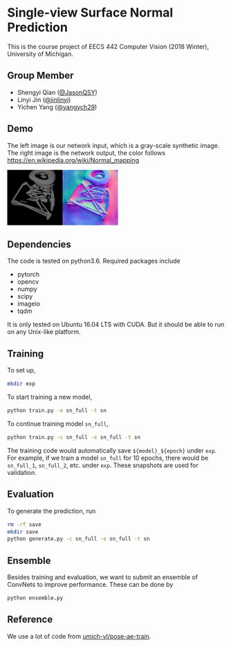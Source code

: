 # Single-view Surface Normal Prediction
This is the course project of EECS 442 Computer Vision (2018 Winter), University of Michigan.

## Group Member

- Shengyi Qian ([@JasonQSY](https://github.com/JasonQSY))
- Linyi Jin ([@jinlinyi](https://github.com/jinlinyi))
- Yichen Yang ([@yangych29](https://github.com/yangych29))

## Demo

The left image is our network input, which is a gray-scale synthetic image. The right image is the network output, the color follows https://en.wikipedia.org/wiki/Normal_mapping

![input](demo/input.png)![pred](demo/pred.png)

## Dependencies

The code is tested on python3.6. Required packages include

- pytorch
- opencv
- numpy
- scipy
- imageio
- tqdm

It is only tested on Ubuntu 16.04 LTS with CUDA. But it should be able to run on any Unix-like platform.

## Training

To set up,

```bash
mkdir exp
```

To start training a new model,

```bash
python train.py -e sn_full -t sn
```

To continue training model `sn_full`,

```bash
python train.py -c sn_full -e sn_full -t sn
```

The training code would automatically save `${model}_${epoch}` under `exp`. For example, if we train a model `sn_full` for 10 epochs, there would be `sn_full_1`, `sn_full_2`, etc. under `exp`. These snapshots are used for validation.

## Evaluation

To generate the prediction, run

```bash
rm -rf save
mkdir save
python generate.py -c sn_full -e sn_full -t sn
```

## Ensemble

Besides training and evaluation, we want to submit an ensemble of ConvNets to improve performance. These can be done by

```bash
python ensemble.py
```

## Reference

We use a lot of code from [umich-vl/pose-ae-train](https://github.com/umich-vl/pose-ae-train).

